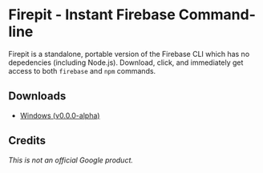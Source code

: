 # Firepit - Instant Firebase Command-line

Firepit is a standalone, portable version of the Firebase CLI which has no depedencies (including Node.js). Download, click, and immediately get access to both `firebase` and `npm` commands.

## Downloads
* [Windows (v0.0.0-alpha)](https://storage.googleapis.com/rainbow-diagram/firepit-win.exe)

## Credits
*This is not an official Google product.*
